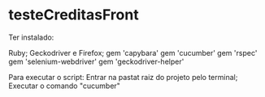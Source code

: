 # testeCreditasFront

Ter instalado:

Ruby;
Geckodriver e Firefox;
gem 'capybara'
gem 'cucumber'
gem 'rspec'
gem 'selenium-webdriver'
gem 'geckodriver-helper'

Para executar o script:
Entrar na pastat raiz do projeto pelo terminal;
Executar o comando "cucumber"
